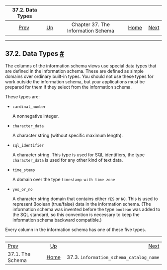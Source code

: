 <!--?xml version="1.0" encoding="UTF-8" standalone="no"?-->

|                  37.2. Data Types                  |                                                                    |                                    |                                                       |                                                                                                  |
| :------------------------------------------------: | :----------------------------------------------------------------- | :--------------------------------: | ----------------------------------------------------: | -----------------------------------------------------------------------------------------------: |
| [Prev](infoschema-schema.html "37.1. The Schema")  | [Up](information-schema.html "Chapter 37. The Information Schema") | Chapter 37. The Information Schema | [Home](index.html "PostgreSQL 17devel Documentation") |  [Next](infoschema-information-schema-catalog-name.html "37.3. information_schema_catalog_name") |

***

## 37.2. Data Types [#](#INFOSCHEMA-DATATYPES)

The columns of the information schema views use special data types that are defined in the information schema. These are defined as simple domains over ordinary built-in types. You should not use these types for work outside the information schema, but your applications must be prepared for them if they select from the information schema.

These types are:

*   `cardinal_number`

    A nonnegative integer.

*   `character_data`

    A character string (without specific maximum length).

*   `sql_identifier`

    A character string. This type is used for SQL identifiers, the type `character_data` is used for any other kind of text data.

*   `time_stamp`

    A domain over the type `timestamp with time zone`

*   `yes_or_no`

    A character string domain that contains either `YES` or `NO`. This is used to represent Boolean (true/false) data in the information schema. (The information schema was invented before the type `boolean` was added to the SQL standard, so this convention is necessary to keep the information schema backward compatible.)

Every column in the information schema has one of these five types.

***

|                                                    |                                                                    |                                                                                                  |
| :------------------------------------------------- | :----------------------------------------------------------------: | -----------------------------------------------------------------------------------------------: |
| [Prev](infoschema-schema.html "37.1. The Schema")  | [Up](information-schema.html "Chapter 37. The Information Schema") |  [Next](infoschema-information-schema-catalog-name.html "37.3. information_schema_catalog_name") |
| 37.1. The Schema                                   |        [Home](index.html "PostgreSQL 17devel Documentation")       |                                                          37.3. `information_schema_catalog_name` |
